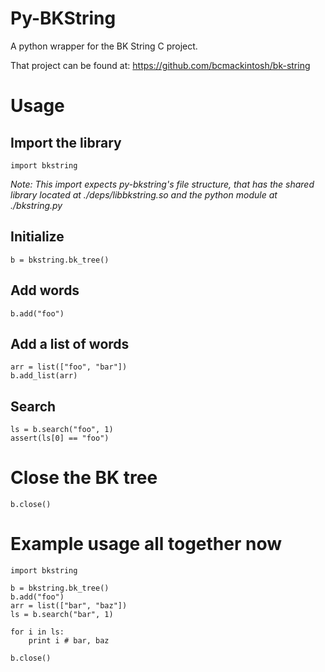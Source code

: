 # Py-BKString
A python wrapper for the BK String C project.

That project can be found at:
https://github.com/bcmackintosh/bk-string

# Usage

## Import the library

    import bkstring

*Note: This import expects py-bkstring's file structure, that has the shared library located at ./deps/libbkstring.so and the python module at ./bkstring.py*

## Initialize

    b = bkstring.bk_tree()

## Add words

    b.add("foo")

## Add a list of words

    arr = list(["foo", "bar"])
    b.add_list(arr)

## Search

    ls = b.search("foo", 1)
    assert(ls[0] == "foo")

# Close the BK tree

    b.close()

# Example usage all together now

    import bkstring

    b = bkstring.bk_tree()
    b.add("foo")
    arr = list(["bar", "baz"])
    ls = b.search("bar", 1)

    for i in ls:
        print i # bar, baz

    b.close()
